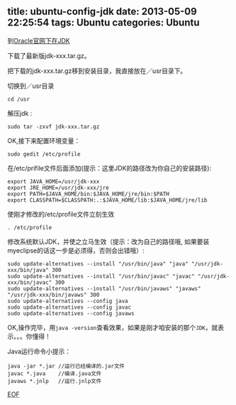 title: ubuntu-config-jdk
date: 2013-05-09 22:25:54
tags: Ubuntu
categories: Ubuntu
---


到[Oracle官网下在JDK](http://www.oracle.com/technetwork/java/javase/downloads/index.html)

下载了最新版jdk-xxx.tar.gz。
    
把下载的jdk-xxx.tar.gz移到安装目录，我直接放在／usr目录下。

切换到／usr目录

    cd /usr

解压jdk :

    sudo tar -zxvf jdk-xxx.tar.gz

OK,接下来配置环境变量：

    sudo gedit /etc/profile

在/etc/prifile文件后面添加(提示：这里JDK的路径改为你自己的安装路径):

    export JAVA_HOME=/usr/jdk-xxx
    export JRE_HOME=/usr/jdk-xxx/jre
    export PATH=$JAVA_HOME/bin:$JAVA_HOME/jre/bin:$PATH
    export CLASSPATH=$CLASSPATH:.:$JAVA_HOME/lib:$JAVA_HOME/jre/lib

使刚才修改的/etc/profile文件立刻生效

    . /etc/profile

<!-- more -->

修改系统默认JDK，并使之立马生效（提示：改为自己的路径哦, 如果要装myeclipse的话这一步是必须得，否则会出错哦）:

    sudo update-alternatives --install "/usr/bin/java" "java" "/usr/jdk-xxx/bin/java" 300
    sudo update-alternatives --install "/usr/bin/javac" "javac" "/usr/jdk-xxx/bin/javac" 300
    sudo update-alternatives --install "/usr/bin/javaws" "javaws" "/usr/jdk-xxx/bin/javaws" 300
    sudo update-alternatives --config java
    sudo update-alternatives --config javac
    sudo update-alternatives --config javaws

OK,操作完毕，用`java -version`查看效果，如果是刚才咱安装的那个`JDK`，就表示。。。你懂得！
    
Java运行命令小提示：

    java -jar *.jar //运行已经编译的.jar文件
    javac *.java    //编译.java文件
    javaws *.jnlp   //运行.jnlp文件


<abbr title="End of file">EOF</abbr>